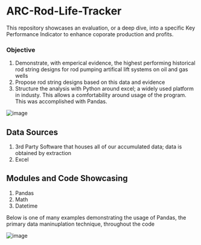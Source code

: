 # ARC-Rod-Life-Tracker
This repository showcases an evaluation, or a deep dive, into a specific Key Performance Indicator to enhance coporate production and profits.

### Objective
1) Demonstrate, with emperical evidence, the highest performing historical rod string designs for rod pumping artifical lift systems on oil and gas wells
2) Propose rod string designs based on this data and evidence
3) Structure the analysis with Python around excel; a widely used platform in industy. This allows a comfortability around usage of the program. This was accomplished with Pandas.

![image](https://github.com/user-attachments/assets/ec930f4e-9050-43b8-8d4e-62c0d58906d7)

## Data Sources
1) 3rd Party Software that houses all of our accumulated data; data is obtained by extraction
2) Excel

## Modules and Code Showcasing
1) Pandas
2) Math
3) Datetime

Below is one of many examples demonstrating the usage of Pandas, the primary data maninuplation technique, throughout the code

![image](https://github.com/user-attachments/assets/5f77019b-56be-4f28-bed4-e4208f6db494)
